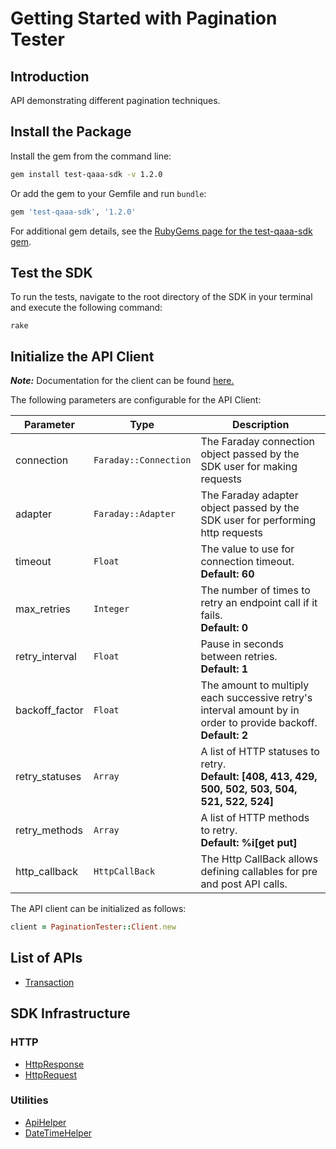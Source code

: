 
# Getting Started with Pagination Tester

## Introduction

API demonstrating different pagination techniques.

## Install the Package

Install the gem from the command line:

```bash
gem install test-qaaa-sdk -v 1.2.0
```

Or add the gem to your Gemfile and run `bundle`:

```ruby
gem 'test-qaaa-sdk', '1.2.0'
```

For additional gem details, see the [RubyGems page for the test-qaaa-sdk gem](https://rubygems.org/gems/test-qaaa-sdk/versions/1.2.0).

## Test the SDK

To run the tests, navigate to the root directory of the SDK in your terminal and execute the following command:

```
rake
```

## Initialize the API Client

**_Note:_** Documentation for the client can be found [here.](https://www.github.com/tahaali2000/test-qaaa-ruby-sdk/tree/1.2.0/doc/client.md)

The following parameters are configurable for the API Client:

| Parameter | Type | Description |
|  --- | --- | --- |
| connection | `Faraday::Connection` | The Faraday connection object passed by the SDK user for making requests |
| adapter | `Faraday::Adapter` | The Faraday adapter object passed by the SDK user for performing http requests |
| timeout | `Float` | The value to use for connection timeout. <br> **Default: 60** |
| max_retries | `Integer` | The number of times to retry an endpoint call if it fails. <br> **Default: 0** |
| retry_interval | `Float` | Pause in seconds between retries. <br> **Default: 1** |
| backoff_factor | `Float` | The amount to multiply each successive retry's interval amount by in order to provide backoff. <br> **Default: 2** |
| retry_statuses | `Array` | A list of HTTP statuses to retry. <br> **Default: [408, 413, 429, 500, 502, 503, 504, 521, 522, 524]** |
| retry_methods | `Array` | A list of HTTP methods to retry. <br> **Default: %i[get put]** |
| http_callback | `HttpCallBack` | The Http CallBack allows defining callables for pre and post API calls. |

The API client can be initialized as follows:

```ruby
client = PaginationTester::Client.new
```

## List of APIs

* [Transaction](https://www.github.com/tahaali2000/test-qaaa-ruby-sdk/tree/1.2.0/doc/controllers/transaction.md)

## SDK Infrastructure

### HTTP

* [HttpResponse](https://www.github.com/tahaali2000/test-qaaa-ruby-sdk/tree/1.2.0/doc/http-response.md)
* [HttpRequest](https://www.github.com/tahaali2000/test-qaaa-ruby-sdk/tree/1.2.0/doc/http-request.md)

### Utilities

* [ApiHelper](https://www.github.com/tahaali2000/test-qaaa-ruby-sdk/tree/1.2.0/doc/api-helper.md)
* [DateTimeHelper](https://www.github.com/tahaali2000/test-qaaa-ruby-sdk/tree/1.2.0/doc/date-time-helper.md)

